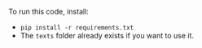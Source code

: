
To run this code, install:
- `pip install -r requirements.txt`
- The `texts` folder already exists if you want to use it.